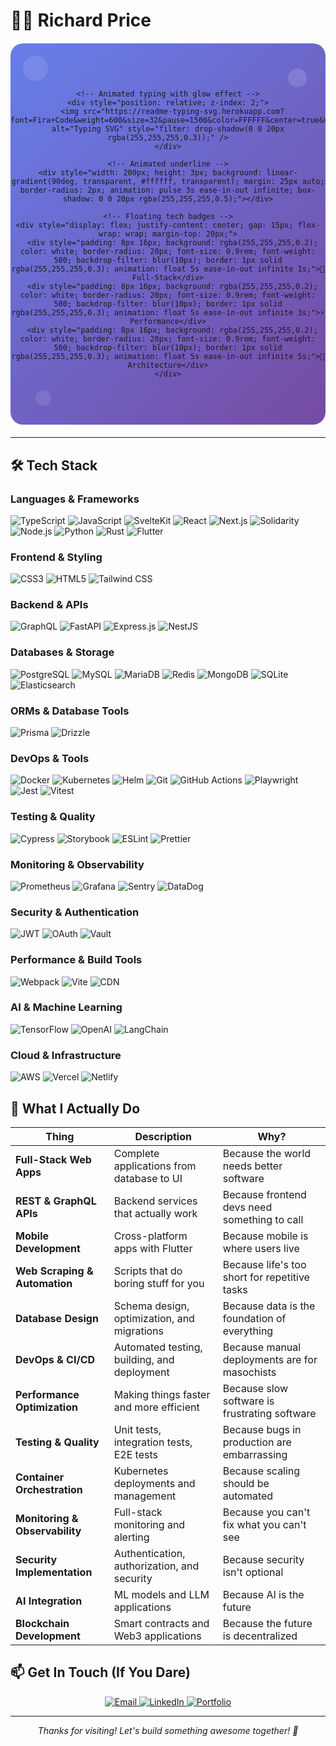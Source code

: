 # 👨‍💻 Richard Price

<div align="center">
  <div style="position: relative; overflow: hidden; padding: 60px 0; background: linear-gradient(135deg, #667eea 0%, #764ba2 100%); border-radius: 20px; margin: 20px 0;">
    <!-- Floating tech icons -->
    <div style="position: absolute; top: 20px; left: 20px; width: 40px; height: 40px; background: rgba(255,255,255,0.1); border-radius: 50%; animation: float 6s ease-in-out infinite; backdrop-filter: blur(10px);"></div>
    <div style="position: absolute; top: 40px; right: 30px; width: 30px; height: 30px; background: rgba(255,255,255,0.15); border-radius: 50%; animation: float 8s ease-in-out infinite 2s; backdrop-filter: blur(10px);"></div>
    <div style="position: absolute; bottom: 30px; left: 40px; width: 25px; height: 25px; background: rgba(255,255,255,0.1); border-radius: 50%; animation: float 7s ease-in-out infinite 4s; backdrop-filter: blur(10px);"></div>
    
    <!-- Animated typing with glow effect -->
    <div style="position: relative; z-index: 2;">
      <img src="https://readme-typing-svg.herokuapp.com?font=Fira+Code&weight=600&size=32&pause=1500&color=FFFFFF&center=true&vCenter=true&width=700&height=60&lines=Software+Engineer;I+Like+To+Make+Stuff;Sometimes+It+Works;Sometimes+It+Doesn't;But+It's+Always+Fun;Building+The+Future+One+Line+At+A+Time" alt="Typing SVG" style="filter: drop-shadow(0 0 20px rgba(255,255,255,0.3));" />
    </div>
    
    <!-- Animated underline -->
    <div style="width: 200px; height: 3px; background: linear-gradient(90deg, transparent, #ffffff, transparent); margin: 25px auto; border-radius: 2px; animation: pulse 3s ease-in-out infinite; box-shadow: 0 0 20px rgba(255,255,255,0.5);"></div>
    
    <!-- Floating tech badges -->
    <div style="display: flex; justify-content: center; gap: 15px; flex-wrap: wrap; margin-top: 20px;">
      <div style="padding: 8px 16px; background: rgba(255,255,255,0.2); color: white; border-radius: 20px; font-size: 0.9rem; font-weight: 500; backdrop-filter: blur(10px); border: 1px solid rgba(255,255,255,0.3); animation: float 5s ease-in-out infinite 1s;">🚀 Full-Stack</div>
      <div style="padding: 8px 16px; background: rgba(255,255,255,0.2); color: white; border-radius: 20px; font-size: 0.9rem; font-weight: 500; backdrop-filter: blur(10px); border: 1px solid rgba(255,255,255,0.3); animation: float 5s ease-in-out infinite 3s;">⚡ Performance</div>
      <div style="padding: 8px 16px; background: rgba(255,255,255,0.2); color: white; border-radius: 20px; font-size: 0.9rem; font-weight: 500; backdrop-filter: blur(10px); border: 1px solid rgba(255,255,255,0.3); animation: float 5s ease-in-out infinite 5s;">🎯 Architecture</div>
    </div>
  </div>
</div>

<style>
@keyframes float {
  0%, 100% { transform: translateY(0px) rotate(0deg); }
  50% { transform: translateY(-15px) rotate(180deg); }
}

@keyframes pulse {
  0%, 100% { opacity: 0.5; transform: scaleX(0.8); }
  50% { opacity: 1; transform: scaleX(1.2); }
}

@keyframes glow {
  0%, 100% { box-shadow: 0 0 20px rgba(255,255,255,0.3); }
  50% { box-shadow: 0 0 30px rgba(255,255,255,0.6); }
}
</style>

---

## 🛠️ Tech Stack

### Languages & Frameworks
![TypeScript](https://img.shields.io/badge/-TypeScript-3178C6?style=for-the-badge&logo=typescript&logoColor=white)
![JavaScript](https://img.shields.io/badge/-JavaScript-F7DF1E?style=for-the-badge&logo=javascript&logoColor=black)
![SvelteKit](https://img.shields.io/badge/-SvelteKit-FF3E00?style=for-the-badge&logo=svelte&logoColor=white)
![React](https://img.shields.io/badge/-React-61DAFB?style=for-the-badge&logo=react&logoColor=black)
![Next.js](https://img.shields.io/badge/-Next.js-000000?style=for-the-badge&logo=next.js&logoColor=white)
![Solidarity](https://img.shields.io/badge/-Solidarity-2C4F7C?style=for-the-badge&logo=solidity&logoColor=white)
![Node.js](https://img.shields.io/badge/-Node.js-339933?style=for-the-badge&logo=nodedotjs&logoColor=white)
![Python](https://img.shields.io/badge/-Python-3776AB?style=for-the-badge&logo=python&logoColor=white)
![Rust](https://img.shields.io/badge/-Rust-000000?style=for-the-badge&logo=rust&logoColor=white)
![Flutter](https://img.shields.io/badge/-Flutter-02569B?style=for-the-badge&logo=flutter&logoColor=white)

### Frontend & Styling
![CSS3](https://img.shields.io/badge/-CSS3-1572B6?style=for-the-badge&logo=css3&logoColor=white)
![HTML5](https://img.shields.io/badge/-HTML5-E34F26?style=for-the-badge&logo=html5&logoColor=white)
![Tailwind CSS](https://img.shields.io/badge/-Tailwind%20CSS-38B2AC?style=for-the-badge&logo=tailwind-css&logoColor=white)

### Backend & APIs
![GraphQL](https://img.shields.io/badge/-GraphQL-E10098?style=for-the-badge&logo=graphql&logoColor=white)
![FastAPI](https://img.shields.io/badge/-FastAPI-009688?style=for-the-badge&logo=fastapi&logoColor=white)
![Express.js](https://img.shields.io/badge/-Express.js-000000?style=for-the-badge&logo=express&logoColor=white)
![NestJS](https://img.shields.io/badge/-NestJS-E0234E?style=for-the-badge&logo=nestjs&logoColor=white)

### Databases & Storage
![PostgreSQL](https://img.shields.io/badge/-PostgreSQL-336791?style=for-the-badge&logo=postgresql&logoColor=white)
![MySQL](https://img.shields.io/badge/-MySQL-4479A1?style=for-the-badge&logo=mysql&logoColor=white)
![MariaDB](https://img.shields.io/badge/-MariaDB-003545?style=for-the-badge&logo=mariadb&logoColor=white)
![Redis](https://img.shields.io/badge/-Redis-DC382D?style=for-the-badge&logo=redis&logoColor=white)
![MongoDB](https://img.shields.io/badge/-MongoDB-47A248?style=for-the-badge&logo=mongodb&logoColor=white)
![SQLite](https://img.shields.io/badge/-SQLite-003B57?style=for-the-badge&logo=sqlite&logoColor=white)
![Elasticsearch](https://img.shields.io/badge/-Elasticsearch-005571?style=for-the-badge&logo=elasticsearch&logoColor=white)

### ORMs & Database Tools
![Prisma](https://img.shields.io/badge/-Prisma-2D3748?style=for-the-badge&logo=prisma&logoColor=white)
![Drizzle](https://img.shields.io/badge/-Drizzle-FF6B6B?style=for-the-badge&logo=drizzle&logoColor=white)

### DevOps & Tools
![Docker](https://img.shields.io/badge/-Docker-2496ED?style=for-the-badge&logo=docker&logoColor=white)
![Kubernetes](https://img.shields.io/badge/-Kubernetes-326CE5?style=for-the-badge&logo=kubernetes&logoColor=white)
![Helm](https://img.shields.io/badge/-Helm-0F1689?style=for-the-badge&logo=helm&logoColor=white)
![Git](https://img.shields.io/badge/-Git-F05032?style=for-the-badge&logo=git&logoColor=white)
![GitHub Actions](https://img.shields.io/badge/-GitHub%20Actions-2088FF?style=for-the-badge&logo=githubactions&logoColor=white)
![Playwright](https://img.shields.io/badge/-Playwright-2EAD33?style=for-the-badge&logo=playwright&logoColor=white)
![Jest](https://img.shields.io/badge/-Jest-C21325?style=for-the-badge&logo=jest&logoColor=white)
![Vitest](https://img.shields.io/badge/-Vitest-6E9F18?style=for-the-badge&logo=vitest&logoColor=white)

### Testing & Quality
![Cypress](https://img.shields.io/badge/-Cypress-17202C?style=for-the-badge&logo=cypress&logoColor=white)
![Storybook](https://img.shields.io/badge/-Storybook-FF4785?style=for-the-badge&logo=storybook&logoColor=white)
![ESLint](https://img.shields.io/badge/-ESLint-4B32C3?style=for-the-badge&logo=eslint&logoColor=white)
![Prettier](https://img.shields.io/badge/-Prettier-F7B93E?style=for-the-badge&logo=prettier&logoColor=white)

### Monitoring & Observability
![Prometheus](https://img.shields.io/badge/-Prometheus-E6522C?style=for-the-badge&logo=prometheus&logoColor=white)
![Grafana](https://img.shields.io/badge/-Grafana-F46800?style=for-the-badge&logo=grafana&logoColor=white)
![Sentry](https://img.shields.io/badge/-Sentry-362D59?style=for-the-badge&logo=sentry&logoColor=white)
![DataDog](https://img.shields.io/badge/-DataDog-632CA6?style=for-the-badge&logo=datadog&logoColor=white)

### Security & Authentication
![JWT](https://img.shields.io/badge/-JWT-000000?style=for-the-badge&logo=jsonwebtokens&logoColor=white)
![OAuth](https://img.shields.io/badge/-OAuth-000000?style=for-the-badge&logo=oauth&logoColor=white)
![Vault](https://img.shields.io/badge/-Vault-000000?style=for-the-badge&logo=vault&logoColor=white)

### Performance & Build Tools
![Webpack](https://img.shields.io/badge/-Webpack-8DD6F9?style=for-the-badge&logo=webpack&logoColor=white)
![Vite](https://img.shields.io/badge/-Vite-646CFF?style=for-the-badge&logo=vite&logoColor=white)
![CDN](https://img.shields.io/badge/-CDN-FF6B6B?style=for-the-badge&logo=cloudflare&logoColor=white)

### AI & Machine Learning
![TensorFlow](https://img.shields.io/badge/-TensorFlow-FF6F00?style=for-the-badge&logo=tensorflow&logoColor=white)
![OpenAI](https://img.shields.io/badge/-OpenAI-412991?style=for-the-badge&logo=openai&logoColor=white)
![LangChain](https://img.shields.io/badge/-LangChain-000000?style=for-the-badge&logo=langchain&logoColor=white)

### Cloud & Infrastructure
![AWS](https://img.shields.io/badge/-AWS-232F3E?style=for-the-badge&logo=amazonaws&logoColor=white)
![Vercel](https://img.shields.io/badge/-Vercel-000000?style=for-the-badge&logo=vercel&logoColor=white)
![Netlify](https://img.shields.io/badge/-Netlify-00C7B7?style=for-the-badge&logo=netlify&logoColor=white)

## 🎯 What I Actually Do

| Thing | Description | Why? |
|-------|-------------|------|
| **Full-Stack Web Apps** | Complete applications from database to UI | Because the world needs better software |
| **REST & GraphQL APIs** | Backend services that actually work | Because frontend devs need something to call |
| **Mobile Development** | Cross-platform apps with Flutter | Because mobile is where users live |
| **Web Scraping & Automation** | Scripts that do boring stuff for you | Because life's too short for repetitive tasks |
| **Database Design** | Schema design, optimization, and migrations | Because data is the foundation of everything |
| **DevOps & CI/CD** | Automated testing, building, and deployment | Because manual deployments are for masochists |
| **Performance Optimization** | Making things faster and more efficient | Because slow software is frustrating software |
| **Testing & Quality** | Unit tests, integration tests, E2E tests | Because bugs in production are embarrassing |
| **Container Orchestration** | Kubernetes deployments and management | Because scaling should be automated |
| **Monitoring & Observability** | Full-stack monitoring and alerting | Because you can't fix what you can't see |
| **Security Implementation** | Authentication, authorization, and security | Because security isn't optional |
| **AI Integration** | ML models and LLM applications | Because AI is the future |
| **Blockchain Development** | Smart contracts and Web3 applications | Because the future is decentralized |

## 📫 Get In Touch (If You Dare)

<div align="center">
  <a href="mailto:hello@richard.dev">
    <img src="https://img.shields.io/badge/-Email-D14836?style=for-the-badge&logo=gmail&logoColor=white" alt="Email" />
  </a>
  
  <a href="https://linkedin.com/in/richard">
    <img src="https://img.shields.io/badge/-LinkedIn-0077B5?style=for-the-badge&logo=linkedin&logoColor=white" alt="LinkedIn" />
  </a>
  
  <a href="https://richard.dev">
    <img src="https://img.shields.io/badge/-Portfolio-000000?style=for-the-badge&logo=About.me&logoColor=white" alt="Portfolio" />
  </a>
</div>

---

<div align="center">
  <p><em>Thanks for visiting! Let's build something awesome together! 🚀</em></p>
</div>
